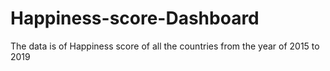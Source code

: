 # Happiness-score-Dashboard
The data is of Happiness score of all the countries from the year of 2015 to 2019
